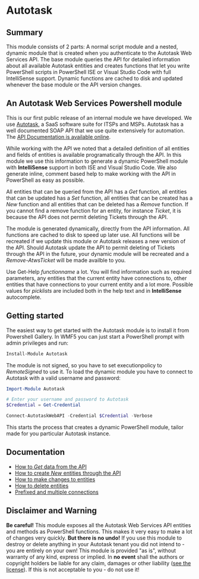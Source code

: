 # Autotask

## Summary

This module consists of 2 parts: A normal script module and a nested, dynamic module that is created when you authenticate to the Autotask Web Services API. The base module queries the API for detailed information about all available Autotask entities and creates functions that let you write PowerShell scripts in PowerShell ISE or Visual Studio Code with full IntelliSense support. Dynamic functions are cached to disk and updated whenever the base module or the API version changes.

## An Autotask Web Services Powershell module

This is our first public release of an internal module we have developed. We use [Autotask][1], a SaaS software suite for ITSPs and MSPs. Autotask has a well documented SOAP API that we use quite extensively for automation. The [API Documentation is available online][2].

While working with the API we noted that a detailed definition of all entities and fields of entities is available programatically through the API. In this module we use this information to generate a dynamic PowerShell module with **IntelliSense** support in both ISE and Visual Studio Code. We also generate inline, comment based help to make working with the API in PowerShell as easy as possible.

All entities that can be queried from the API has a *Get* function, all entities that can be updated has a *Set* function, all entities that can be created has a *New* function and all entities that can be deleted has a *Remove* function. If you cannot find a remove function for an entity, for instance *Ticket*, it is because the API does not permit deleting Tickets through the API.

The module is generated dynamically, directly from the API information. All functions are cached to disk to speed up later use. All functions will be recreated if we update this module or Autotask releases a new version of the API. Should Autotask update the API to permit deleting of Tickets through the API in the future, your dynamic module will be recreated and a *Remove-AtwsTicket* will be made availble to you.

Use Get-Help *functionname* a lot. You will find information such as required parameters, any entities that the current entity have connections to, other entities that have connections to your current entity and a lot more. Possible values for *picklists* are included both in the help text and in **IntelliSense** autocomplete.

## Getting started

The easiest way to get started with the Autotask module is to install it from Powershell Gallery. In WMF5 you can just start a PowerShell prompt with admin privileges and run:

```powershell
Install-Module Autotask
```

The module is not signed, so you have to set executionpolicy to *RemoteSigned* to use it. To load the dynamic module you have to connect to Autotask with a valid username and password:

```powerShell
Import-Module Autotask

# Enter your username and password to Autotask
$Credential = Get-Credential

Connect-AutotaskWebAPI -Credential $Credential -Verbose
```

This starts the process that creates a dynamic PowerShell module, tailor made for you particular Autotask instance.

## Documentation

* [How to *Get* data from the API][4]
* [How to create *New* entities through the API][5]
* [How to make changes to entities][6]
* [How to delete entities][7]
* [Prefixed and multiple connections][8]

## Disclaimer and Warning

**Be careful!** This module exposes all the Autotask Web Services API entities and methods as PowerShell functions. This makes it very easy to make a lot of changes very quickly. **But there is no undo!** If you use this module to destroy or delete anything in your Autotask tenant you did not intend to - you are entirely on your own! This module is provided "as is", without warranty of any kind, express or implied. In **no event** shall the authors or copyright holders be liable for any claim, damages or other liability ([see the license][3]). If this is not acceptable to you - do not use it!

[1]: https://www.autotask.com
[2]: https://ww4.autotask.net/help/Content/LinkedDOCUMENTS/WSAPI/T_WebServicesAPIv1_5.pdf
[3]: https://github.com/officecenter/Autotask/blob/master/LICENSE.md
[4]: https://github.com/officecenter/Autotask/blob/master/Docs/How%20to%20Query.md
[5]: https://github.com/officecenter/Autotask/blob/master/Docs/How%20to%20create%20new%20entities.md
[6]: https://github.com/officecenter/Autotask/blob/master/Docs/How%20to%20make%20changes%20to%20entities.md
[7]: https://github.com/officecenter/Autotask/blob/master/Docs/How%20to%20delete%20entities.md
[8]: https://github.com/officecenter/Autotask/blob/master/Docs/Prefixes%20and%20multiple%20connections.md